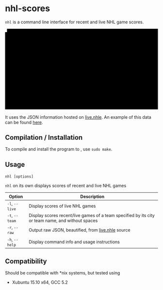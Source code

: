 # nhl-scores

`nhl` is a command line interface for recent and live NHL game scores.

![nhl-scores](etc/example.gif)

It uses the JSON information hosted on [live.nhle][]. An example of this data
can be found [here](etc/RegularSeasonScoreboardv3.jsonp).

## Compilation / Installation

To compile and install the program to , use `sudo make`.

## Usage

`nhl [options]`

`nhl` on its own displays scores of recent and live NHL games

|  Option        |  Description                                                |
| -------------- | ----------------------------------------------------------- |
| `-l`, `--live` | Display scores of live NHL games                            |
| `-t`, `--team` | Display scores recent/live games of a team specified by its city or team name, and without spaces |
| `-r`, `--raw`  | Output raw JSON, beautified, from [live.nhle][] source      |
| `-h`, `--help` | Display command info and usage instructions                 |

## Compatibility

Should be compatible with *nix systems, but tested using

- Xubuntu 15.10 x64, GCC 5.2

[live.nhle]: http://live.nhle.com/GameData/RegularSeasonScoreboardv3.jsonp
